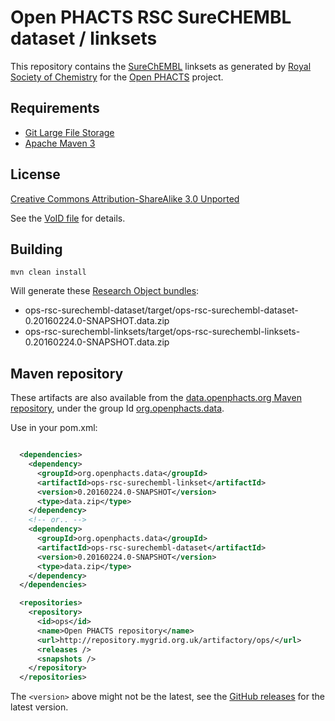 # Open PHACTS RSC SureCHEMBL dataset / linksets 

This repository contains the [SureChEMBL](https://www.surechembl.org/) 
linksets as generated
by [Royal Society of Chemistry](http://www.rsc.org/) for the 
[Open PHACTS](http://www.openphacts.org/) project.


## Requirements

* [Git Large File Storage](https://help.github.com/articles/versioning-large-files/)
* [Apache Maven 3](http://maven.apache.org/download.cgi)

## License

[Creative Commons Attribution-ShareAlike 3.0 Unported](http://creativecommons.org/licenses/by-sa/3.0/)

See the [VoID file](ops-rsc-surechembl-dataset/data/void_2016-02-24.ttl) for details.

## Building

    mvn clean install
    
Will generate these [Research Object bundles](http://w3id.org/bundle/):
 
* ops-rsc-surechembl-dataset/target/ops-rsc-surechembl-dataset-0.20160224.0-SNAPSHOT.data.zip
* ops-rsc-surechembl-linksets/target/ops-rsc-surechembl-linksets-0.20160224.0-SNAPSHOT.data.zip
  
## Maven repository

These artifacts are also available from the 
[data.openphacts.org Maven repository](http://data.openphacts.org/artifactory/data/), 
under the group Id 
[org.openphacts.data](http://data.openphacts.org/artifactory/data/org/openphacts/data/).


Use in your pom.xml:

```xml

  <dependencies>
    <dependency>
      <groupId>org.openphacts.data</groupId>
      <artifactId>ops-rsc-surechembl-linkset</artifactId>
      <version>0.20160224.0-SNAPSHOT</version>
      <type>data.zip</type>
    </dependency>
    <!-- or.. -->
    <dependency>
      <groupId>org.openphacts.data</groupId>
      <artifactId>ops-rsc-surechembl-dataset</artifactId>
      <version>0.20160224.0-SNAPSHOT</version>
      <type>data.zip</type>
    </dependency>
  </dependencies>

  <repositories>
    <repository>
      <id>ops</id>
      <name>Open PHACTS repository</name>
      <url>http://repository.mygrid.org.uk/artifactory/ops/</url>
      <releases />
      <snapshots />
    </repository>
  </repositories>
```

The `<version>` above might not be the latest, see the 
[GitHub releases](https://github.com/openphacts/ops-rsc-surechembl-dataset/releases)
for the latest version.

